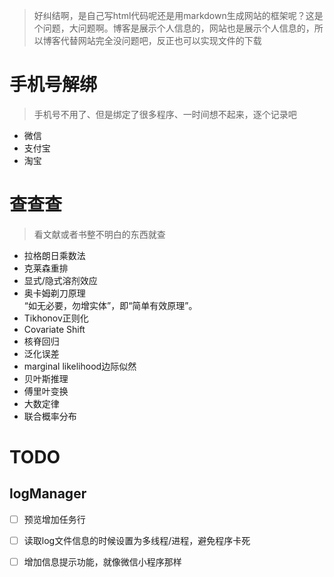 > 好纠结啊，是自己写html代码呢还是用markdown生成网站的框架呢？这是个问题，大问题啊。博客是展示个人信息的，网站也是展示个人信息的，所以博客代替网站完全没问题吧，反正也可以实现文件的下载

# 手机号解绑
> 手机号不用了、但是绑定了很多程序、一时间想不起来，逐个记录吧
- 微信
- 支付宝
- 淘宝


# 查查查
> 看文献或者书整不明白的东西就查

- 拉格朗日乘数法
- 克莱森重排
- 显式/隐式溶剂效应
- 奥卡姆剃刀原理  
    “如无必要，勿增实体”，即“简单有效原理”。
- Tikhonov正则化
- Covariate Shift
- 核脊回归
- 泛化误差
- marginal likelihood边际似然
- 贝叶斯推理
- 傅里叶变换
- 大数定律
- 联合概率分布



# TODO
## logManager
- [ ] 预览增加任务行
- [ ] 读取log文件信息的时候设置为多线程/进程，避免程序卡死
- [ ] 增加信息提示功能，就像微信小程序那样

